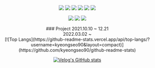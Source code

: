<div align="center">
  <img src="https://capsule-render.vercel.app/api?type=Cylinder&color=4FA095&height=300&section=header&text=KYEONGSEO%20CHOI&font-size=50px />
</div>
            
<p>
  <img src="https://img.shields.io/badge/python-3776AB?style=for-the-badge&logo=python&logoColor=white">
  <img src="https://img.shields.io/badge/c++-00599C?style=for-the-badge&logo=c%2B%2B&logoColor=white">
  <img src="https://img.shields.io/badge/Java-007396?style=flat-square&logo=Java&logoColor=white"/>
  <img src="https://img.shields.io/badge/javascript-F7DF1E?style=for-the-badge&logo=javascript&logoColor=black"> 
  <img src="https://img.shields.io/badge/html5-E34F26?style=for-the-badge&logo=html5&logoColor=white"> 
  <img src="https://img.shields.io/badge/css-1572B6?style=for-the-badge&logo=css3&logoColor=white"> 
</p>
<p>
  <img src="https://img.shields.io/badge/React-61DAFB?style=flat-square&logo=React&logoColor=black"/>
  <img src="https://img.shields.io/badge/jquery-0769AD?style=for-the-badge&logo=jquery&logoColor=white">
  <img src="https://img.shields.io/badge/Android-3DDC84?style=flat-square&logo=Android&logoColor=white"/>
</p>

<div align="center">
  ### Project
  2021.10.10 ~ 12.21 </br>
  2022.03.02 ~ </br>
</div>

<div align="center">
  [![Top Langs](https://github-readme-stats.vercel.app/api/top-langs/?username=kyeongseo90&layout=compact)](https://github.com/kyeongseo90/github-readme-stats)

  [![Velog's GitHub stats](https://velog-readme-stats.vercel.app/api?name=froajnzd)](https://velog.io/@froajnzd)  
</div>
